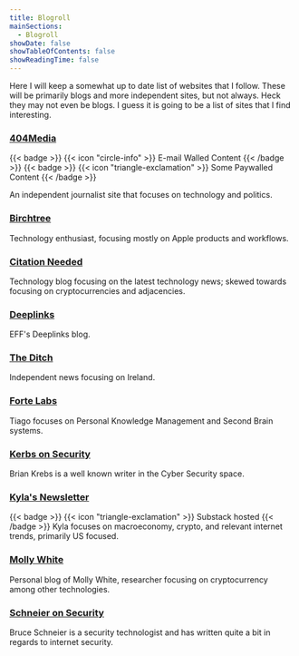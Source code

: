 ```yaml
---
title: Blogroll
mainSections:
  - Blogroll
showDate: false
showTableOfContents: false
showReadingTime: false
---
```


Here I will keep a somewhat up to date list of websites that I follow. These will be primarily blogs and more independent sites, but not always. Heck they may not even be blogs. I guess it is going to be a list of sites that I find interesting.

### [404Media](https://www.404media.co) 

{{< badge >}}
{{< icon "circle-info" >}}
  E-mail Walled Content
{{< /badge >}}
{{< badge >}}
{{< icon "triangle-exclamation" >}}
  Some Paywalled Content
{{< /badge >}}

An independent journalist site that focuses on technology and politics.

### [Birchtree](https://birchtree.me/)

Technology enthusiast, focusing mostly on Apple products and workflows.

### [Citation Needed](https://www.citationneeded.news/)

Technology blog focusing on the latest technology news; skewed towards focusing on cryptocurrencies and adjacencies. 

### [Deeplinks](https://www.eff.org/deeplinks)

EFF's Deeplinks blog.

### [The Ditch](https://www.ontheditch.com/)

Independent news focusing on Ireland.

### [Forte Labs](https://fortelabs.com/blog/)

Tiago focuses on Personal Knowledge Management and Second Brain systems.

### [Kerbs on Security](https://krebsonsecurity.com)

Brian Krebs is a well known writer in the Cyber Security space.

### [Kyla's Newsletter](https://kyla.substack.com)

{{< badge >}}
{{< icon "triangle-exclamation" >}}
  Substack hosted
{{< /badge >}}
Kyla focuses on macroeconomy, crypto, and relevant internet trends, primarily US focused.

### [Molly White](https://www.mollywhite.net/)

Personal blog of Molly White, researcher focusing on cryptocurrency among other technologies.

### [Schneier on Security](https://www.schneier.com)

Bruce Schneier is a security technologist and has written quite a bit in regards to internet security.
